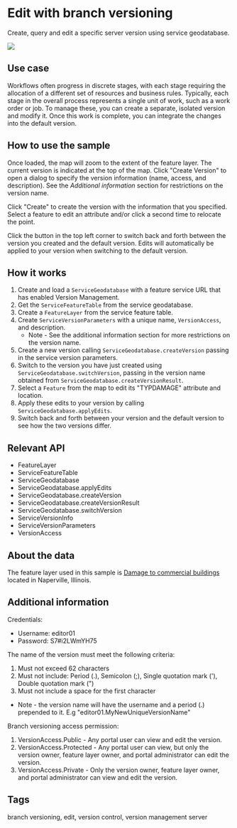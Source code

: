 # Edit with branch versioning

Create, query and edit a specific server version using service geodatabase.

![](screenshot.png)

## Use case

Workflows often progress in discrete stages, with each stage requiring the allocation of a different set of resources and business rules. Typically, each stage in the overall process represents a single unit of work, such as a work order or job. To manage these, you can create a separate, isolated version and modify it. Once this work is complete, you can integrate the changes into the default version.

## How to use the sample

Once loaded, the map will zoom to the extent of the feature layer. The current version is indicated at the top of the map. Click "Create Version" to open a dialog to specify the version information (name, access, and description). See the *Additional information* section for restrictions on the version name.

Click "Create" to create the version with the information that you specified. Select a feature to edit an attribute and/or click a second time to relocate the point.

Click the button in the top left corner to switch back and forth between the version you created and the default version. Edits will automatically be applied to your version when switching to the default version.

## How it works

1. Create and load a `ServiceGeodatabase` with a feature service URL that has enabled Version Management.
2. Get the `ServiceFeatureTable` from the service geodatabase.
3. Create a `FeatureLayer` from the service feature table.
4. Create `ServiceVersionParameters` with a unique name, `VersionAccess`, and description.
    * Note - See the additional information section for more restrictions on the version name.
5. Create a new version calling `ServiceGeodatabase.createVersion` passing in the service version parameters.
6. Switch to the version you have just created using `ServiceGeodatabase.switchVersion`, passing in the version name obtained from `ServiceGeodatabase.createVersionResult`.
7. Select a `Feature` from the map to edit its "TYPDAMAGE" attribute and location.
8. Apply these edits to your version by calling `ServiceGeodatabase.applyEdits`.
9. Switch back and forth between your version and the default version to see how the two versions differ.

## Relevant API

* FeatureLayer
* ServiceFeatureTable
* ServiceGeodatabase
* ServiceGeodatabase.applyEdits
* ServiceGeodatabase.createVersion
* ServiceGeodatabase.createVersionResult
* ServiceGeodatabase.switchVersion
* ServiceVersionInfo
* ServiceVersionParameters
* VersionAccess

## About the data

The feature layer used in this sample is [Damage to commercial buildings](https://sampleserver7.arcgisonline.com/server/rest/services/DamageAssessment/FeatureServer/0) located in Naperville, Illinois. 

## Additional information

Credentials:
* Username: editor01
* Password: S7#i2LWmYH75

The name of the version must meet the following criteria:
1. Must not exceed 62 characters
2. Must not include: Period (.), Semicolon (;), Single quotation mark ('), Double quotation mark (")
3. Must not include a space for the first character

* Note - the version name will have the username and a period (.) prepended to it. E.g "editor01.MyNewUniqueVersionName"

Branch versioning access permission:
1. VersionAccess.Public - Any portal user can view and edit the version.
2. VersionAccess.Protected - Any portal user can view, but only the version owner, feature layer owner, and portal administrator can edit the version.
3. VersionAccess.Private - Only the version owner, feature layer owner, and portal administrator can view and edit the version.

## Tags

branch versioning, edit, version control, version management server
